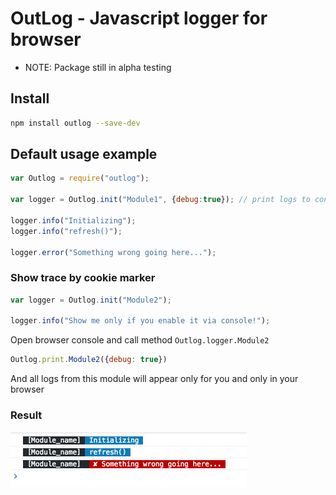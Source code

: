 # OutLog - Javascript logger for browser

* NOTE: Package still in alpha testing


## Install
```bash
npm install outlog --save-dev
```

## Default usage example

```js
var Outlog = require("outlog");

var logger = Outlog.init("Module1", {debug:true}); // print logs to console

logger.info("Initializing");
logger.info("refresh()");

logger.error("Something wrong going here...");
```


### Show trace by cookie marker
```js
var logger = Outlog.init("Module2");

logger.info("Show me only if you enable it via console!");
```

Open browser console and call method `Outlog.logger.Module2`

```js
Outlog.print.Module2({debug: true})
```

And all logs from this module will appear only for you and only in your browser


### Result
<img src='https://github.com/aclever/outlog/blob/master/images/outlog_example.png' width='378'/>